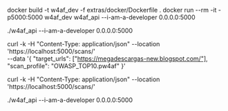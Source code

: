 docker build -t w4af_dev -f extras/docker/Dockerfile .
docker run  --rm -it -p5000:5000 w4af_dev w4af_api --i-am-a-developer 0.0.0.0:5000

./w4af_api --i-am-a-developer 0.0.0.0:5000


curl -k -H "Content-Type: application/json" --location 'https://localhost:5000/scans/' \
--data '{
    "target_urls": ["https://megadescargas-new.blogspot.com/"],
    "scan_profile": "OWASP_TOP10.pw4af"
}'



curl -k -H "Content-Type: application/json" --location 'https://localhost:5000/scans/'


./w4af_api --i-am-a-developer 0.0.0.0:5000